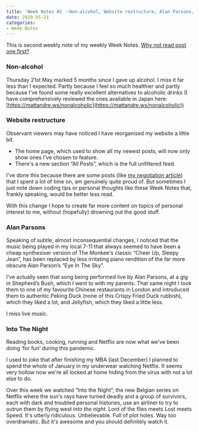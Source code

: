 ```yaml
---
title: 'Week Notes #2 ・Non-alcohol, Website restructure, Alan Parsons, Into The Night'
date: 2020-05-21
categories:
- Week Notes
---
```


This is second weekly note of my weekly Week Notes. [Why not read post one first?](https://mattandre.ws/2020/05/week-notes-1/)

### Non-alcohol

Thursday 21st May marked 5 months since I gave up alcohol. I miss it far less than I expected. Partly because I feel so much healthier and partly because I've found some really excellent alternatives to alcoholic drinks (I have comprehensively reviewed the ones available in Japan here: [https://mattandre.ws/nonalcoholic](https://mattandre.ws/nonalcoholic))

### Website restructure

Observant viewers may have noticed I have reorganised my website a little bit.

- The home page, which used to show all my newest posts, will now only show ones I've chosen to feature.
- There's a new section “All Posts”, which is the full unfiltered feed.

I've done this because there are some posts (like [my negotiation article](https://mattandre.ws/2020/01/8-tips-for-better-negotiation/)) that I spent a lot of time on, am genuinely quite proud of. But sometimes I just note down coding tips or personal thoughts like these Week Notes that, frankly speaking, would be better less read.

With this change I hope to create far more content on topics of personal interest to me, without (hopefully) drowning out the good stuff.

### Alan Parsons

Speaking of subtle, almost inconsequential changes, I noticed that the music being played in my local 7-11 that always seemed to have been a cheap synthesiser version of The Monkee's classic “Cheer Up, Sleepy Jean”, has been replaced by less irritating piano rendition of the far more obscure Alan Parson’s “Eye In The Sky”.

I’ve actually seen that song being performed live by Alan Parsons, at a gig in Shepherd’s Bush, which I went to with my parents. That same night I took them to one of my favourite Chinese restaurants in London and introduced them to authentic Peking Duck (none of this Crispy Fried Duck rubbish), which they liked a lot, and Jellyfish, which they liked a little less.

I miss live music.

### Into The Night

Reading books, cooking, running and Netflix are now what we've been doing ‘for fun’ during this pandemic.

I used to joke that after finishing my MBA (last December) I planned to spend the whole of January in my underwear watching Netflix. It seems very hollow now we're all locked at home hiding from the virus with not a lot else to do.

Over this week we watched “Into the Night”, the new Belgian series on Netflix where the sun's rays have turned deadly and a group of survivors, each with dark and troubled personal histories, use an airliner to try to outrun them by flying west *into the night*. Lord of the flies meets Lost meets Speed. It's utterly ridiculous. Unbelievable. Full of plot holes. Way too overdramatic. But it's awesome and you should definitely watch it.
